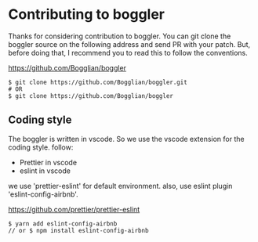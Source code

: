 # Contributing to boggler

Thanks for considering contribution to boggler. You can git clone the
boggler source on the following address and send PR with your patch. But,
before doing that, I recommend you to read this to follow the conventions.

https://github.com/Bogglian/boggler

```
$ git clone https://github.com/Bogglian/boggler.git
# OR
$ git clone https://github.com/Bogglian/boggler
```

## Coding style

The boggler is written in vscode. So we use the vscode extension for the coding style. follow:

- Prettier in vscode
- eslint in vscode

we use 'prettier-eslint' for default environment. also, use eslint plugin 'eslint-config-airbnb'.

https://github.com/prettier/prettier-eslint

```
$ yarn add eslint-config-airbnb
// or $ npm install eslint-config-airbnb
```
